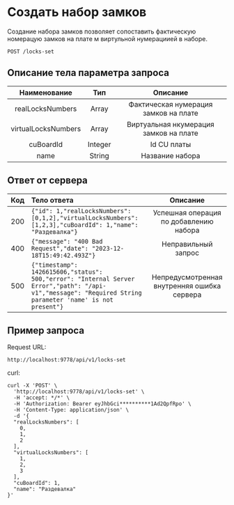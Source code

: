 # Создать набор замков
Создание набора замков позволяет сопоставить фактическую номерацую замков на плате м виртульной нумерациией в наборе.
```
POST /locks-set
```
## Описание тела параметра запроса
|    Наименование     |   Тип   |                Описание                |
|:-------------------:|:-------:|:--------------------------------------:|
|  realLocksNumbers   |  Array  | Фактическая нумерация замков на плате  |
| virtualLocksNumbers |  Array  | Виртуальная нкумерация замков на плате |
|      cuBoardId      | Integer |              Id CU платы               |
|        name         | String  |            Название набора             |




## Ответ от сервера
| Код | Тело ответа                                                                                                                                                   |                  Описание                   |
|:---:|:--------------------------------------------------------------------------------------------------------------------------------------------------------------|:-------------------------------------------:|
| 200 | ```{"id": 1,"realLocksNumbers": [0,1,2],"virtualLocksNumbers": [1,2,3],"cuBoardId": 1,"name": "Раздевалка"}```                                                |   Успешная операция по добавлению набора    |
| 400 | ```{"message": "400 Bad Request","date": "2023-12-18T15:49:42.493Z"}```                                                                                       |             Неправильный запрос             |
| 500 | ```{"timestamp": 1426615606,"status": 500,"error": "Internal Server Error","path": "/api-v1","message": "Required String parameter 'name' is not present"}``` | Непредусмотренная внутренняя ошибка сервера |
## Пример запроса
Request URL:
```
http://localhost:9778/api/v1/locks-set
```
curl:
```
curl -X 'POST' \
  'http://localhost:9778/api/v1/locks-set' \
  -H 'accept: */*' \
  -H 'Authorization: Bearer eyJhbGci**********1Ad2QpfRpo' \
  -H 'Content-Type: application/json' \
  -d '{
  "realLocksNumbers": [
    0,
    1,
    2
  ],
  "virtualLocksNumbers": [
    1,
    2,
    3
  ],
  "cuBoardId": 1,
  "name": "Раздевалка"
}'
```